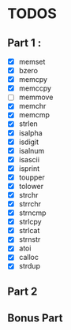 # TODOS

## Part 1 :
- [x] memset
- [x] bzero
- [x] memcpy
- [x] memccpy
- [ ] memmove
- [x] memchr
- [x] memcmp
- [x] strlen
- [x] isalpha
- [x] isdigit
- [x] isalnum
- [x] isascii
- [x] isprint
- [x] toupper
- [x] tolower
- [x] strchr
- [x] strrchr
- [x] strncmp
- [x] strlcpy
- [x] strlcat
- [x] strnstr
- [x] atoi
- [x] calloc
- [x] strdup

## Part 2


## Bonus Part
